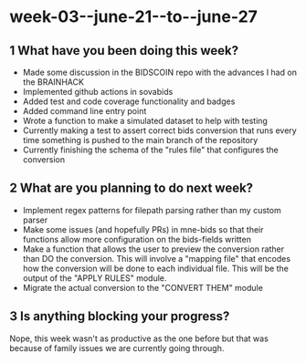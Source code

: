 # week-03--june-21--to--june-27

## 1 What have you been doing this week?

- Made some discussion in the BIDSCOIN repo with the advances I had on the BRAINHACK
- Implemented github actions in sovabids
- Added test and code coverage functionality and badges
- Added command line entry point
- Wrote a function to make a simulated dataset to help with testing
- Currently making a test to assert correct bids conversion that runs every time something is pushed to the main branch of the repository
- Currently finishing the schema of the "rules file" that configures the conversion

## 2 What are you planning to do next week?

- Implement regex patterns for filepath parsing rather than my custom parser
- Make some issues (and hopefully PRs) in mne-bids so that their functions allow more configuration on the bids-fields written
- Make a function that allows the user to preview the conversion rather than DO the conversion. This will involve a "mapping file" that encodes how the conversion will be done to each individual file. This will be the output of the "APPLY RULES" module.
- Migrate the actual conversion to the "CONVERT THEM" module

## 3 Is anything blocking your progress?

Nope, this week wasn't as productive as the one before but that was because of family issues we are currently going through.

